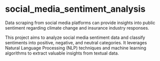 # social_media_sentiment_analysis
Data scraping from social media platforms can provide insights into public sentiment regarding climate change and insurance industry responses.

This project aims to analyze social media sentiment data and classify sentiments into positive, negative, and neutral categories. 
It leverages Natural Language Processing (NLP) techniques and machine learning algorithms to extract valuable insights from textual data.
